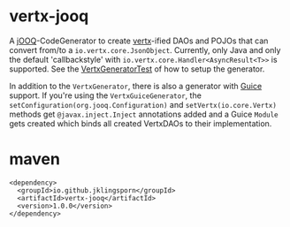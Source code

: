 # vertx-jooq
A [jOOQ](http://www.jooq.org/)-CodeGenerator to create [vertx](http://vertx.io/)-ified DAOs and POJOs that can convert from/to a `io.vertx.core.JsonObject`.
Currently, only Java and only the default 'callbackstyle' with `io.vertx.core.Handler<AsyncResult<T>>` is supported.
See the [VertxGeneratorTest](https://github.com/jklingsporn/vertx-jooq/blob/master/src/test/java/io/github/jklingsporn/vertx/impl/VertxGeneratorTest.java)
of how to setup the generator.

In addition to the `VertxGenerator`, there is also a generator with [Guice](https://github.com/google/guice) support. If you're using the `VertxGuiceGenerator`,
the `setConfiguration(org.jooq.Configuration)` and `setVertx(io.core.Vertx)` methods get `@javax.inject.Inject` annotations added
and a Guice `Module` gets created which binds all created VertxDAOs to their implementation.

# maven
```
<dependency>
  <groupId>io.github.jklingsporn</groupId>
  <artifactId>vertx-jooq</artifactId>
  <version>1.0.0</version>
</dependency>
```